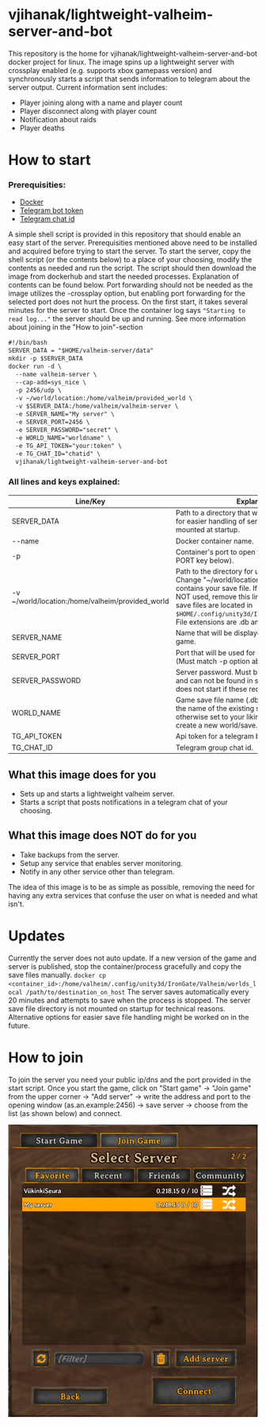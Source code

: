 # vjihanak/lightweight-valheim-server-and-bot

This repository is the home for vjihanak/lightweight-valheim-server-and-bot docker project for linux. The image spins up a lightweight server with crossplay enabled (e.g. supports xbox gamepass version) and synchronously starts a script that sends information to telegram about the server output.
Current information sent includes:

- Player joining along with a name and player count
- Player disconnect along with player count
- Notification about raids
- Player deaths

# How to start

### Prerequisities:
- [Docker](https://docs.docker.com/engine/install/ubuntu/)
- [Telegram bot token](https://www.geeksforgeeks.org/create-a-telegram-bot-using-python/)
- [Telegram chat id](https://medium.com/@2mau/how-to-get-a-chat-id-in-telegram-1861a33ca1de)

A simple shell script is provided in this repository that should enable an easy start of the server. Prerequisities mentioned above need to be installed and acquired before trying to start the server. To start the server, copy the shell script (or the contents below) to a place of your choosing, modify the contents as needed and run the script. The script should then download the image from dockerhub and start the needed processes. Explanation of contents can be found below. Port forwarding should not be needed as the image utilizes the -crossplay option, but enabling port forwarding for the selected port does not hurt the process. On the first start, it takes several minutes for the server to start. Once the container log says `"Starting to read log..."` the server should be up and running. See more information about joining in the "How to join"-section

```
#!/bin/bash
SERVER_DATA = "$HOME/valheim-server/data"
mkdir -p $SERVER_DATA
docker run -d \
  --name valheim-server \
  --cap-add=sys_nice \
  -p 2456/udp \
  -v ~/world/location:/home/valheim/provided_world \
  -v $SERVER_DATA:/home/valheim/valheim-server \
  -e SERVER_NAME="My server" \
  -e SERVER_PORT=2456 \
  -e SERVER_PASSWORD="secret" \
  -e WORLD_NAME="worldname" \
  -e TG_API_TOKEN="your:token" \
  -e TG_CHAT_ID="chatid" \
  vjihanak/lightweight-valheim-server-and-bot
```

### All lines and keys explained:

| Line/Key | Explanation |
|------------|-------|
| SERVER_DATA | Path to a directory that will be created (on host) for easier handling of server files. Will be mounted at startup.
| --name  | Docker container name.
| -p | Container's port to open to the host (Must match PORT key below).
| -v ~/world/location:/home/valheim/provided_world | Path to the directory for using existing saves. Change "~/world/location" to a path that contains your save file. If existing save files are NOT used, remove this line. (On linux the local save files are located in `$HOME/.config/unity3d/IronGate/Valheim/worlds`. File extensions are .db and .fwl).
| SERVER_NAME | Name that will be displayed in the server list in game.
| SERVER_PORT | Port that will be used for connection to the server (Must match -p option above).
| SERVER_PASSWORD | Server password. Must be at least 6 characters and can not be found in server name. (Server does not start if these requirements are not met).
| WORLD_NAME | Game save file name (.db and .fwl). Must match the name of the existing save file if in use, otherwise set to your liking and the server will create a new world/save.
| TG_API_TOKEN | Api token for a telegram bot.
| TG_CHAT_ID | Telegram group chat id.

## What this image does for you
- Sets up and starts a lightweight valheim server.
- Starts a script that posts notifications in a telegram chat of your choosing.

## What this image does NOT do for you
- Take backups from the server.
- Setup any service that enables server monitoring.
- Notify in any other service other than telegram.

The idea of this image is to be as simple as possible, removing the need for having any extra services that confuse the user on what is needed and what isn't.

# Updates
Currently the server does not auto update. If a new version of the game and server is published, stop the container/process gracefully and copy the save files manually. `docker cp <container_id>:/home/valheim/.config/unity3d/IronGate/Valheim/worlds_local /path/to/destination_on_host` The server saves automatically every 20 minutes and attempts to save when the process is stopped. The server save file directory is not mounted on startup for technical reasons. Alternative options for easier save file handling might be worked on in the future.

# How to join
To join the server you need your public ip/dns and the port provided in the start script. Once you start the game, click on "Start game" -> "Join game" from the upper corner -> "Add server" -> write the address and port to the opening window (as.an.example:2456) -> save server -> choose from the list (as shown below) and connect.

![serverlist_image](./img/serverlist.png)
